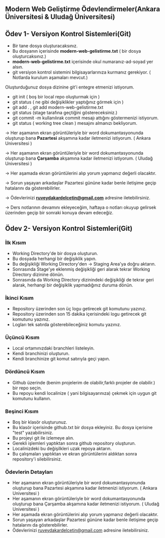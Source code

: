 ## Modern Web Geliştirme Ödevlendirmeler(Ankara Üniversitesi & Uludağ Üniversitesi)

## Ödev 1- Versiyon Kontrol Sistemleri(Git)

- Bir tane dosya oluşturacaksınız.
- Bu dosyanın içerisinde **modern-web-gelistirme.txt** ( bir dosya oluşturcaksınız.)
-  **modern-web-gelistirme.txt** içerisinde okul numaranız-ad-soyad yer alsın.
- git versiyon kontrol sistemini bilgisayarlarınıza kurmanız gerekiyor. ( Notlarda kurulum aşamaları mevcut.)

Oluşturduğunuz dosya dizinine git'i entegre etmenizi istiyorum. 

- git init ( boş bir local repo oluşturmak için ) 
- git status ( ne gibi değişiklikler yaptığınız görmek için )
- git add . , git add modern-web-gelistirme.txt 
- git status (stage tarafına geçtiğini göstereceksiniz.)
- git commit -m kullanılırak commit mesajı attığını göstermenizi istiyorum.
- git status ( working tree clean ) mesajını almanızı bekliyorum.



-> Her aşamanın ekran görüntüleriyle bir word dokumantasyonunda oluşturup bana **Pazartesi** akşamına kadar iletmenizi istiyorum. ( Ankara Universitesi ) 


-> Her aşamanın ekran görüntüleriyle bir word dokumantasyonunda oluşturup bana **Çarşamba** akşamına kadar iletmenizi istiyorum. ( Uludağ Universitesi ) 


-> Her aşamada ekran görüntülerini alıp yorum yapmanız değerli olacaktır.


-> Sorun yaşayan arkadaşlar Pazartesi gününe kadar benle iletişime geçip hatalarını da gösterebilirler.

-> Ödevlerinizi **ruveydakardelcetin@gmail.com** adresine iletebilirsiniz.

-> Ders notlarının devamını ekleyeceğim, haftaya o notları okuyup gelirsek üzerinden geçip bir sonraki konuya devam edeceğiz.


## Ödev 2- Versiyon Kontrol Sistemleri(Git)

### İlk Kısım

- Working Directory'de bir dosya oluşturun.
- Bu dosyada herhangi bir değişiklik yapın. 
- Bu değişikliği Working Directory'den -> Staging Area'ya doğru aktarın.
- Sonrasında Stage'ye eklenmiş değişikliği geri alarak tekrar Working Directory dizinine dönün.
- Sonrasında da Working Directory dizinindeki değişikliği de tekrar geri alarak, herhangi bir değişiklik yapmadığınız duruma dönün.


### İkinci Kısım
- Repository üzerinden son üç logu getirecek git komutunu yazınız.
- Repository üzerinden son 15 dakika içerisindeki logu getirecek git komutunu yazınız.
- Logları tek satırda gösterebileceğiniz komutu yazınız. 


### Üçüncü Kısım
- Local ortamınızdaki branchleri listeleyin. 
- Kendi branchinizi oluşturun. 
- Kendi branchinize git komut satırıyla geçi yapın.

### Dördüncü Kısım
- Github üzerinde (benim projelerim de olabilir,farklı projeler de olabilir.) bir repo seçin.
- Bu repoyu kendi localinize ( yani bilgisayarınıza) çekmek için uygun git komutunu kullanın.


### Beşinci Kısım
- Boş bir klasör oluşturunuz. 
- Bu klasör içerisinde github.txt bir dosya ekleyiniz. Bu dosya içerisine "test" yazabilirsiniz. 
- Bu projeyi git ile izlemeye alın. 
- Gerekli işlemleri yaptıktan sonra github repository oluşturun. 
- Localinizdeki bu değişilkleri uzak repoya aktarın.
- Bu çalışmaları yaptıktan ve ekran görüntülerini aldıktan sonra repository'i silebilirsiniz.

### Ödevlerin Detayları
- Her aşamanın ekran görüntüleriyle bir word dokumantasyonunda oluşturup bana Pazartesi akşamına kadar iletmenizi istiyorum. ( Ankara Universitesi )
- Her aşamanın ekran görüntüleriyle bir word dokumantasyonunda oluşturup bana Çarşamba akşamına kadar iletmenizi istiyorum. ( Uludağ Universitesi )
- Her aşamada ekran görüntülerini alıp yorum yapmanız değerli olacaktır.
- Sorun yaşayan arkadaşlar Pazartesi gününe kadar benle iletişime geçip hatalarını da gösterebilirler.
- Ödevlerinizi ruveydakardelcetin@gmail.com adresine iletebilirsiniz.
